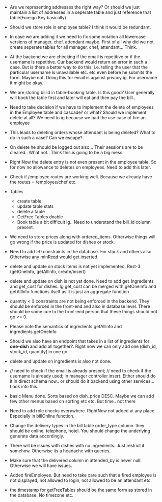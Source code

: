 - Are we representing addresses the right way? Or should we just maintain a list of addresses in a seperate table and just reference that table(Foreign Key basically)

- Should we store role in employee table? I think it would be redundant.
- In case we are adding it we need to fix some notation all lowercase versions of manager, chef, attendant maybe. First of all why did we not create seperate tables for all manager, chef, attendant... Think.

- At the backend we are checking if the email is repetitive or if the username is repetitive. Our backend would return an error in such a case. But is there a better way to do this. i.e. telling the user that the particular username is unavailable etc. etc even before he submits the form. Maybe not. Doing this for email is against privacy ig. For username it might be okay.

- We are storing billid in table-booking table. Is this good? User generally will book the table first and later will eat and then pay the bill..

- Need to take decision if we have to implement the delete of employees in the Employee table and cascade? or what? Should we implement delete at all? We need to ig because we had the use case of fire an employee

- This leads to deleting orders whose attendant is being deleted? What to do in such a case? Can we escape?

- On delete he should be logged out also... Their sessions are to be cleared.. What not.. Think this is going to be a big mess.

- Right Now the delete entry is not even present in the employee table. So for now no allowance to deletes on employees. Need to add this later.

- Check if /employee routes are working well. Because we already have the routes = /employee/chef etc.

- Tables

  - create table
  - update table stats
  - delete a table
  - GetFree Tables doable
  - Book table a bit difficult ig.. Need to understand the bill_id column present.

- We need to store prices along with ordered_items. Otherwise things will go wrong if the price is updated for dishes or stock.

- Need to add >0 constraints in the database. For stock and others also. Otherwise any minReqd would get inserted.

- delete and update on stock items is not yet implemented. Rest-3 (getOneInfo, getAllInfo, create/insert)

- delete and update on dish is not yet done. Need to add get_ingredients and get_cost for dishes. Ig get_cost can be merged with getOneInfo and getAllInfo functions itself as it is just an aggregate function

- quantity < 0 constraints are not being enforced in the backend. They should be enforced in the front-end and also in database level. There should be some cue to the front-end person that these things should not go <= 0.

- Please note the semantics of ingredients.getAllInfo and ingredients.getOneInfo

- Should we also have an endpoint that takes in a list of ingredients for **one-dish** and add all together?. Right now we can only add one (dish_id, stock_id, quantity) in one go.

- delete and update on ingredients is also not done.

- // need to check if the email is already present;
  // need to check if the username is already used; in manager controller.insert. Either should do it in direct schema now.. or should do it backend using other services... Look into this.

- basic Menu done. Sorts based on dish_price DESC. Maybe we can add few other menus based on sorting etc etc. But time.. not there

- Need to add role checks everywhere. RightNow not added at any place. Especially in billOnline function.

- Change the delivery types in the bill table order_type column. they should be online, telephone, hotel. You should change the underlying generate data accordingly.

- There will be issues with dishes with no ingredients. Just restrict it somehow. Otherwise its a headache with queries.

- Make sure that the delivered column in attended_by is never null. Otherwise we will have issues.

- Added fireEmployee. But need to take care such that a fired employee is not displayed, not allowed to login, not allowed to be an attendant etc.

- the timestamp for getFreeTables should be the same form as stored in the database. No timezone etc.
